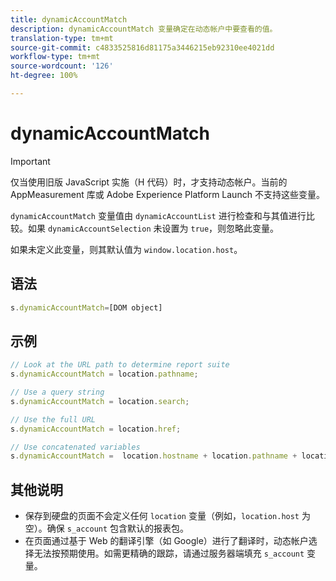 ```yaml
---
title: dynamicAccountMatch
description: dynamicAccountMatch 变量确定在动态帐户中要查看的值。
translation-type: tm+mt
source-git-commit: c4833525816d81175a3446215eb92310ee4021dd
workflow-type: tm+mt
source-wordcount: '126'
ht-degree: 100%

---
```



# dynamicAccountMatch

>[!IMPORTANT]
>
> 仅当使用旧版 JavaScript 实施（H 代码）时，才支持动态帐户。当前的 AppMeasurement 库或 Adobe Experience Platform Launch 不支持这些变量。

`dynamicAccountMatch` 变量值由 `dynamicAccountList` 进行检查和与其值进行比较。如果 `dynamicAccountSelection` 未设置为 `true`，则忽略此变量。

如果未定义此变量，则其默认值为 `window.location.host`。

## 语法

```js
s.dynamicAccountMatch=[DOM object]
```

## 示例

```js
// Look at the URL path to determine report suite
s.dynamicAccountMatch = location.pathname;

// Use a query string
s.dynamicAccountMatch = location.search;

// Use the full URL
s.dynamicAccountMatch = location.href;

// Use concatenated variables
s.dynamicAccountMatch =  location.hostname + location.pathname + location.search;
```

## 其他说明

* 保存到硬盘的页面不会定义任何 `location` 变量（例如，`location.host` 为空）。确保 `s_account` 包含默认的报表包。
* 在页面通过基于 Web 的翻译引擎（如 Google）进行了翻译时，动态帐户选择无法按预期使用。如需更精确的跟踪，请通过服务器端填充 `s_account` 变量。
